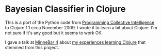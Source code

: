 # Bayesian Classifier in Clojure

This is a port of the Python code from
[Programming Collective Intelligence](http://shop.oreilly.com/product/9780596529321.do)
to Clojure 1.1 circa November 2009. I wrote it to learn a bit about
Clojure. I'm not sure if it's any good but it seems to work OK. 

I gave a talk at [MinneBar 4](http://wiki.minnestar.org/wiki/MinneBar_4) about 
[my experiences learning Clojure](http://www.recursion.org/clojure-for-newbs/) that
stemmed from this project.


